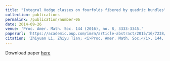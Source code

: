 ```yaml
---
title: "Integral Hodge classes on fourfolds fibered by quadric bundles"
collection: publications
permalink: /publication/number-06
date: 2014-09-26
venue: 'Proc. Amer. Math. Soc. 144 (2016), no. 8, 3333-3345.'
paperurl: 'https://academic.oup.com/imrn/article-abstract/2015/16/7238/742755?redirectedFrom=fulltext&login=true'
citation: 'Zhiyuan Li, Zhiyu Tian; <i>Proc. Amer. Math. Soc.</i>, 144, no. 8, 3333-3345, (2016).'
---
```


Download paper [here](https://www.ams.org/journals/proc/2016-144-08/S0002-9939-2016-12999-7/S0002-9939-2016-12999-7.pdf)



